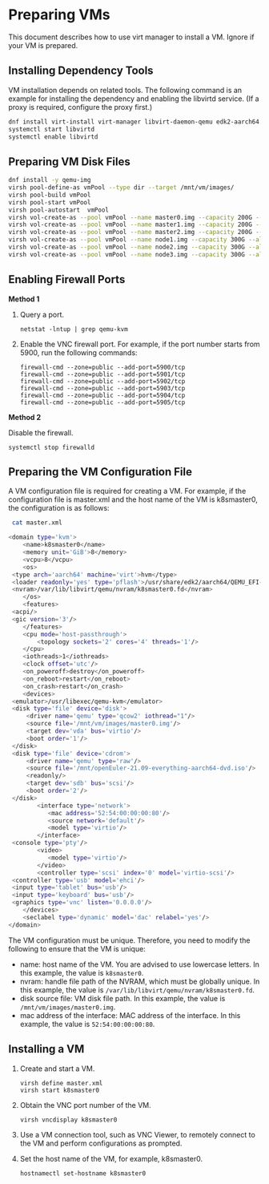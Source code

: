 # Preparing VMs

This document describes how to use virt manager to install a VM. Ignore if your VM is prepared.

## Installing Dependency Tools

VM installation depends on related tools. The following command is an example for installing the dependency and enabling the libvirtd service. (If a proxy is required, configure the proxy first.)

```bash
dnf install virt-install virt-manager libvirt-daemon-qemu edk2-aarch64.noarch virt-viewer
systemctl start libvirtd
systemctl enable libvirtd
```

## Preparing VM Disk Files

```bash
dnf install -y qemu-img
virsh pool-define-as vmPool --type dir --target /mnt/vm/images/
virsh pool-build vmPool
virsh pool-start vmPool
virsh pool-autostart  vmPool
virsh vol-create-as --pool vmPool --name master0.img --capacity 200G --allocation 1G --format qcow2
virsh vol-create-as --pool vmPool --name master1.img --capacity 200G --allocation 1G --format qcow2
virsh vol-create-as --pool vmPool --name master2.img --capacity 200G --allocation 1G --format qcow2
virsh vol-create-as --pool vmPool --name node1.img --capacity 300G --allocation 1G --format qcow2
virsh vol-create-as --pool vmPool --name node2.img --capacity 300G --allocation 1G --format qcow2
virsh vol-create-as --pool vmPool --name node3.img --capacity 300G --allocation 1G --format qcow2
```

## Enabling Firewall Ports

**Method 1**

1. Query a port.

   ```shell
   netstat -lntup | grep qemu-kvm
   ```

2. Enable the VNC firewall port. For example, if the port number starts from 5900, run the following commands:

   ```shell
   firewall-cmd --zone=public --add-port=5900/tcp
   firewall-cmd --zone=public --add-port=5901/tcp
   firewall-cmd --zone=public --add-port=5902/tcp
   firewall-cmd --zone=public --add-port=5903/tcp
   firewall-cmd --zone=public --add-port=5904/tcp
   firewall-cmd --zone=public --add-port=5905/tcp
   ```

**Method 2**

Disable the firewall.

```shell
systemctl stop firewalld
```

## Preparing the VM Configuration File

A VM configuration file is required for creating a VM. For example, if the configuration file is master.xml and the host name of the VM is k8smaster0, the configuration is as follows:

```bash
 cat master.xml

<domain type='kvm'>
    <name>k8smaster0</name>
    <memory unit='GiB'>8</memory>
    <vcpu>8</vcpu>
    <os>
 <type arch='aarch64' machine='virt'>hvm</type>
 <loader readonly='yes' type='pflash'>/usr/share/edk2/aarch64/QEMU_EFI-pflash.raw</loader>
 <nvram>/var/lib/libvirt/qemu/nvram/k8smaster0.fd</nvram>
    </os>
    <features>
 <acpi/>
 <gic version='3'/>
    </features>
    <cpu mode='host-passthrough'>
        <topology sockets='2' cores='4' threads='1'/>
    </cpu>
    <iothreads>1</iothreads>
    <clock offset='utc'/>
    <on_poweroff>destroy</on_poweroff>
    <on_reboot>restart</on_reboot>
    <on_crash>restart</on_crash>
    <devices>
 <emulator>/usr/libexec/qemu-kvm</emulator>
 <disk type='file' device='disk'>
     <driver name='qemu' type='qcow2' iothread="1"/>
     <source file='/mnt/vm/images/master0.img'/>
     <target dev='vda' bus='virtio'/>
     <boot order='1'/>
 </disk>
 <disk type='file' device='cdrom'>
     <driver name='qemu' type='raw'/>
     <source file='/mnt/openEuler-21.09-everything-aarch64-dvd.iso'/>
     <readonly/>
     <target dev='sdb' bus='scsi'/>
     <boot order='2'/>
 </disk>
        <interface type='network'>
           <mac address='52:54:00:00:00:80'/>
           <source network='default'/>
           <model type='virtio'/>
        </interface>
 <console type='pty'/>
        <video>
           <model type='virtio'/>
        </video>
        <controller type='scsi' index='0' model='virtio-scsi'/>
 <controller type='usb' model='ehci'/>
 <input type='tablet' bus='usb'/>
 <input type='keyboard' bus='usb'/>
 <graphics type='vnc' listen='0.0.0.0'/>
    </devices>
    <seclabel type='dynamic' model='dac' relabel='yes'/>
</domain>
```

The VM configuration must be unique. Therefore, you need to modify the following to ensure that the VM is unique:

- name: host name of the VM. You are advised to use lowercase letters. In this example, the value is `k8smaster0`.
- nvram: handle file path of the NVRAM, which must be globally unique. In this example, the value is `/var/lib/libvirt/qemu/nvram/k8smaster0.fd`.
- disk source file: VM disk file path. In this example, the value is `/mnt/vm/images/master0.img`.
- mac address of the interface: MAC address of the interface. In this example, the value is `52:54:00:00:00:80`.

## Installing a VM

1. Create and start a VM.

   ```shell
   virsh define master.xml
   virsh start k8smaster0
   ```

2. Obtain the VNC port number of the VM.

   ```shell
   virsh vncdisplay k8smaster0
   ```

3. Use a VM connection tool, such as VNC Viewer, to remotely connect to the VM and perform configurations as prompted.

4. Set the host name of the VM, for example, k8smaster0.

   ```shell
   hostnamectl set-hostname k8smaster0
   ```
